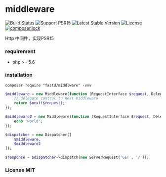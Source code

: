 # middleware

[![Build Status](https://travis-ci.org/JanHuang/middleware.svg?branch=master)](https://travis-ci.org/JanHuang/middleware)
[![Support PSR15](https://img.shields.io/badge/support-psr15-brightgreen.svg)](https://travis-ci.org/JanHuang/middleware)
[![Latest Stable Version](https://poser.pugx.org/fastd/middleware/v/stable)](https://packagist.org/packages/fastd/middleware)
[![License](https://poser.pugx.org/fastd/middleware/license)](https://packagist.org/packages/fastd/middleware)
[![composer.lock](https://poser.pugx.org/fastd/middleware/composerlock)](https://packagist.org/packages/fastd/middleware)

Http 中间件，实现PSR15

### requirement

* php >= 5.6

### installation

```
composer require "fastd/middlware" -vvv
```

```php
$middleware = new Middleware(function (RequestInterface $request, DelegateInterface $next) {
    // delegate control to next middleware
    return $next($request);
});

$middleware2 = new Middleware(function (RequestInterface $request, DelegateInterface $next) {
    echo 'world';
});

$dispatcher = new Dispatcher([
    $middleware,
    $middleware2
]);

$response = $dispatcher->dispatch(new ServerRequest('GET', '/'));
```

### License MIT

